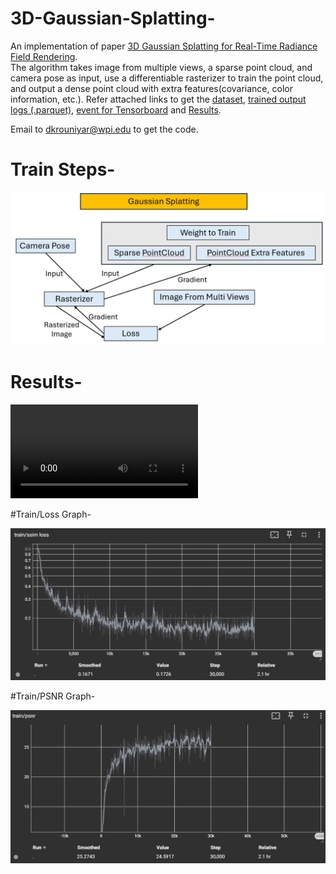 # 3D-Gaussian-Splatting-
An implementation of paper [3D Gaussian Splatting for Real-Time Radiance Field Rendering](https://repo-sam.inria.fr/fungraph/3d-gaussian-splatting/).  
The algorithm takes image from multiple views, a sparse point cloud, and camera pose as input, use a differentiable rasterizer to train the point cloud, and output a dense point cloud with extra features(covariance, color information, etc.). Refer attached links to get the 
[dataset](https://drive.google.com/drive/folders/1FfYRrKjHXwqhbaOIGE1_AspUxMOWXqmN?usp=sharing), 
[trained output logs (.parquet)](https://drive.google.com/drive/folders/1fnJib6JGTc9BAMBZIpcgKRhYR-L3o5Wn?usp=sharing), 
[event for Tensorboard](https://drive.google.com/file/d/1rEgp3nYl6l-JG8jQyG5fybu5JF_Ei_9r/view?usp=sharing) and 
[Results](https://drive.google.com/drive/folders/1grh0cva9WUlQwC5ljeca-hEmrWze8yUJ?usp=sharing).  

Email to [dkrouniyar@wpi.edu]() to get the code.

# Train Steps-

![alt text](https://github.com/DhirajRouniyar/3D-Gaussian-Splatting-/blob/main/Output/Train_steps_Gaussian_Splatting.png)

# Results-

![alt text](https://github.com/DhirajRouniyar/3D-Gaussian-Splatting-/blob/main/Output/Ignatius_3DGS_result.mp4)

#Train/Loss Graph-

![alt text](https://github.com/DhirajRouniyar/3D-Gaussian-Splatting-/blob/main/Output/Loss%20graph.png)

#Train/PSNR Graph-

![alt text](https://github.com/DhirajRouniyar/3D-Gaussian-Splatting-/blob/main/Output/PSNR%20graph.png)
